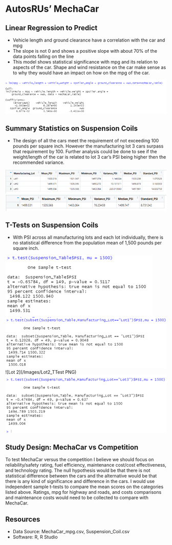 # AutosRUs’ MechaCar

## Linear Regression to Predict

-	Vehicle length and ground clearance have a correlation with the car and mpg
-	The slope is not 0 and shows a positive slope with about 70% of the data points falling on the line
-	This model shows statistical significance with mpg and its relation to aspects of the car.  Shape and wind resistance on the car make sense as to why they would have an impact on how on the mpg of the car.

![Linear Regression](/Images/Linear_Regression.PNG)

## Summary Statistics on Suspension Coils

-	The design of all the cars meet the requirement of not exceeding 100 pounds per square inch.  However the manufacturing lot 3 cars surpass that requirement by 100.  Further analysis could be done to see if the weight/length of the car is related to lot 3 car’s PSI being higher then the recommended variance.

![Lot Summary](/Images/Lot_Summary.PNG)
![Total Summary](/Images/Total_Summary.PNG)

## T-Tests on Suspension Coils

-	With PSI across all manufacturing lots and each lot individually, there is no statistical difference from the population mean of 1,500 pounds per square inch.

![All Lots](/Images/All_Lots.PNG)
![Lot 1](/Images/Lot1_TTest.PNG)
![Lot 2](/Images/Lot2_TTest PNG)
![Lot 3](/Images/Lot3_TTest.PNG)

## Study Design: MechaCar vs Competition

To test MechaCar versus the competition I believe we should focus on reliability/safety rating, fuel efficiency, maintenance cost/cost effectiveness, and technology rating. The null hypothesis would be that there is not statistical difference between the cars and the alternative would be that there is any kind of significance and difference in the cars.  I would use independent sample t-tests to compare the mean scores on the categories listed above. Ratings, mpg for highway and roads, and costs comparisons and maintenance costs would  need to be collected to compare with MechaCar.

## Resources
- Data Source: MechaCar_mpg.csv, Suspension_Coil.csv
- Software: R, R Studio

